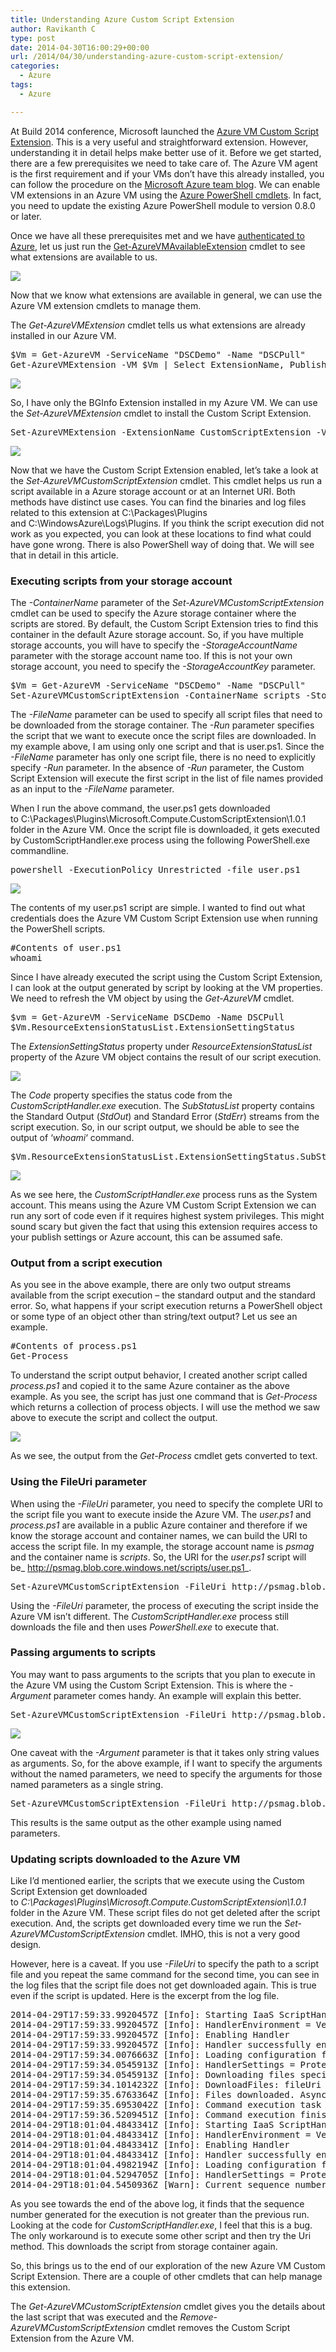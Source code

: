 ```yaml
---
title: Understanding Azure Custom Script Extension
author: Ravikanth C
type: post
date: 2014-04-30T16:00:29+00:00
url: /2014/04/30/understanding-azure-custom-script-extension/
categories:
  - Azure
tags:
  - Azure

---
```

At Build 2014 conference, Microsoft launched the [Azure VM Custom Script Extension][1]. This is a very useful and straightforward extension. However, understanding it in detail helps make better use of it. Before we get started, there are a few prerequisites we need to take care of. The Azure VM agent is the first requirement and if your VMs don&#8217;t have this already installed, you can follow the procedure on the [Microsoft Azure team blog][2]. We can enable VM extensions in an Azure VM using the [Azure PowerShell cmdlets][3]. In fact, you need to update the existing Azure PowerShell module to version 0.8.0 or later.

Once we have all these prerequisites met and we have [authenticated to Azure][4], let us just run the [Get-AzureVMAvailableExtension][5] cmdlet to see what extensions are available to us.

![](/images/21.png)

Now that we know what extensions are available in general, we can use the Azure VM extension cmdlets to manage them.

The _Get-AzureVMExtension_ cmdlet tells us what extensions are already installed in our Azure VM.

<pre class="brush: powershell; title: ; notranslate" title="">$Vm = Get-AzureVM -ServiceName "DSCDemo" -Name "DSCPull"
Get-AzureVMExtension -VM $Vm | Select ExtensionName, Publisher, Version
</pre>

![](/images/31.png)

So, I have only the BGInfo Extension installed in my Azure VM. We can use the _Set-AzureVMExtension_ cmdlet to install the Custom Script Extension.

<pre class="brush: powershell; title: ; notranslate" title="">Set-AzureVMExtension -ExtensionName CustomScriptExtension -VM $vm -Publisher Microsoft.Compute | Update-AzureVM -Verbose
</pre>
![](/images/41-1024x356.png)

Now that we have the Custom Script Extension enabled, let&#8217;s take a look at the _Set-AzureVMCustomScriptExtension_ cmdlet. This cmdlet helps us run a script available in a Azure storage account or at an Internet URI. Both methods have distinct use cases. You can find the binaries and log files related to this extension at C:\Packages\Plugins and C:\WindowsAzure\Logs\Plugins. If you think the script execution did not work as you expected, you can look at these locations to find what could have gone wrong. There is also PowerShell way of doing that. We will see that in detail in this article.

### Executing scripts from your storage account

The _-ContainerName_ parameter of the _Set-AzureVMCustomScriptExtension_ cmdlet can be used to specify the Azure storage container where the scripts are stored. By default, the Custom Script Extension tries to find this container in the default Azure storage account. So, if you have multiple storage accounts, you will have to specify the _-StorageAccountName_ parameter with the storage account name too. If this is not your own storage account, you need to specify the _-StorageAccountKey_ parameter.

<pre class="brush: powershell; title: ; notranslate" title="">$Vm = Get-AzureVM -ServiceName "DSCDemo" -Name "DSCPull"
Set-AzureVMCustomScriptExtension -ContainerName scripts -StorageAccountName psmag -FileName user.ps1 -Run user.ps1 -VM $vm | Update-AzureVM -Verbose
</pre>

The _-FileName_ parameter can be used to specify all script files that need to be downloaded from the storage container. The _-Run_ parameter specifies the script that we want to execute once the script files are downloaded. In my example above, I am using only one script and that is user.ps1. Since the _-FileName_ parameter has only one script file, there is no need to explicitly specify _-Run_ parameter. In the absence of _-Run_ parameter, the Custom Script Extension will execute the first script in the list of file names provided as an input to the _-FileName_ parameter.

When I run the above command, the user.ps1 gets downloaded to C:\Packages\Plugins\Microsoft.Compute.CustomScriptExtension\1.0.1 folder in the Azure VM. Once the script file is downloaded, it gets executed by CustomScriptHandler.exe process using the following PowerShell.exe commandline.

<pre class="brush: powershell; title: ; notranslate" title="">powershell -ExecutionPolicy Unrestricted -file user.ps1
</pre>
![](/images/51-1024x147.png)

The contents of my user.ps1 script are simple. I wanted to find out what credentials does the Azure VM Custom Script Extension use when running the PowerShell scripts.

<pre class="brush: powershell; title: ; notranslate" title="">#Contents of user.ps1
whoami
</pre>

Since I have already executed the script using the Custom Script Extension, I can look at the output generated by script by looking at the VM properties. We need to refresh the VM object by using the _Get-AzureVM_ cmdlet.

<pre class="brush: powershell; title: ; notranslate" title="">$vm = Get-AzureVM -ServiceName DSCDemo -Name DSCPull
$Vm.ResourceExtensionStatusList.ExtensionSettingStatus
</pre>

The _ExtensionSettingStatus_ property under _ResourceExtensionStatusList_ property of the Azure VM object contains the result of our script execution.

![](/images/61-1024x208.png)

The _Code_ property specifies the status code from the _CustomScriptHandler.exe_ execution. The _SubStatusList_ property contains the Standard Output (_StdOut_) and Standard Error (_StdErr_) streams from the script execution. So, in our script output, we should be able to see the output of &#8216;_whoami_&#8216; command.

<pre class="brush: powershell; title: ; notranslate" title="">$Vm.ResourceExtensionStatusList.ExtensionSettingStatus.SubStatusList | Select Name, @{"Label"="Message";Expression = {$_.FormattedMessage.Message }}
</pre>

![](/images/71-1024x86.png)

As we see here, the _CustomScriptHandler.exe_ process runs as the System account. This means using the Azure VM Custom Script Extension we can run any sort of code even if it requires highest system privileges. This might sound scary but given the fact that using this extension requires access to your publish settings or Azure account, this can be assumed safe.

### Output from a script execution

As you see in the above example, there are only two output streams available from the script execution &#8211; the standard output and the standard error. So, what happens if your script execution returns a PowerShell object or some type of an object other than string/text output? Let us see an example.

<pre class="brush: powershell; title: ; notranslate" title="">#Contents of process.ps1
Get-Process
</pre>

To understand the script output behavior, I created another script called _process.ps1_ and copied it to the same Azure container as the above example. As you see, the script has just one command that is _Get-Process_ which returns a collection of process objects. I will use the method we saw above to execute the script and collect the output.

![](/images/81-1024x298.png)

As we see, the output from the _Get-Process_ cmdlet gets converted to text.

### Using the FileUri parameter

When using the _-FileUri_ parameter, you need to specify the complete URI to the script file you want to execute inside the Azure VM. The _user.ps1_ and _process.ps1_ are available in a public Azure container and therefore if we know the storage account and container names, we can build the URI to access the script file. In my example, the storage account name is _psmag_ and the container name is _scripts_. So, the URI for the _user.ps1_ script will be_ http://psmag.blob.core.windows.net/scripts/user.ps1_.

<pre class="brush: powershell; title: ; notranslate" title="">Set-AzureVMCustomScriptExtension -FileUri http://psmag.blob.core.windows.net/scripts/user.ps1 -VM $vm -Verbose | Update-AzureVM -Verbose
</pre>

Using the _-FileUri_ parameter, the process of executing the script inside the Azure VM isn&#8217;t different. The _CustomScriptHandler.exe_ process still downloads the file and then uses _PowerShell.exe_ to execute that.

### Passing arguments to scripts

You may want to pass arguments to the scripts that you plan to execute in the Azure VM using the Custom Script Extension. This is where the _-Argument_ parameter comes handy. An example will explain this better.

<pre class="brush: powershell; title: ; notranslate" title="">Set-AzureVMCustomScriptExtension -FileUri http://psmag.blob.core.windows.net/scripts/hello.ps1 -Run hello.ps1 -Argument "-fname Windows -lname PowerShell" -VM $Vm | Update-AzureVM -Verbose
</pre>

![](/images/92-1024x122.png)

One caveat with the _-Argument_ parameter is that it takes only string values as arguments. So, for the above example, if I want to specify the arguments without the named parameters, we need to specify the arguments for those named parameters as a single string.

<pre class="brush: powershell; title: ; notranslate" title="">Set-AzureVMCustomScriptExtension -FileUri http://psmag.blob.core.windows.net/scripts/hello.ps1 -Run hello.ps1 -Argument "Windows PowerShell" -VM $Vm | Update-AzureVM -Verbose
</pre>

This results is the same output as the other example using named parameters.

### Updating scripts downloaded to the Azure VM

Like I&#8217;d mentioned earlier, the scripts that we execute using the Custom Script Extension get downloaded to _C:\Packages\Plugins\Microsoft.Compute.CustomScriptExtension\1.0.1_ folder in the Azure VM. These script files do not get deleted after the script execution. And, the scripts get downloaded every time we run the _Set-AzureVMCustomScriptExtension_ cmdlet. IMHO, this is not a very good design.

However, here is a caveat. If you use _-FileUri_ to specify the path to a script file and you repeat the same command for the second time, you can see in the log files that the script file does not get downloaded again. This is true even if the script is updated. Here is the excerpt from the log file.

<pre class="brush: plain; title: ; notranslate" title="">2014-04-29T17:59:33.9920457Z [Info]: Starting IaaS ScriptHandler Extension v1
2014-04-29T17:59:33.9920457Z [Info]: HandlerEnvironment = Version: 1, HandlerEnvironment: [LogFolder: "C:\WindowsAzure\Logs\Plugins\Microsoft.Compute.CustomScriptExtension\1.0.1", ConfigFolder: "C:\Packages\Plugins\Microsoft.Compute.CustomScriptExtension\1.0.1\RuntimeSettings", StatusFolder: "C:\Packages\Plugins\Microsoft.Compute.CustomScriptExtension\1.0.1\Status", HeartbeatFile: "C:\Packages\Plugins\Microsoft.Compute.CustomScriptExtension\1.0.1\Status\HeartBeat.Json"]
2014-04-29T17:59:33.9920457Z [Info]: Enabling Handler
2014-04-29T17:59:33.9920457Z [Info]: Handler successfully enabled
2014-04-29T17:59:34.0076663Z [Info]: Loading configuration for sequence number 24
2014-04-29T17:59:34.0545913Z [Info]: HandlerSettings = ProtectedSettingsCertThumbprint: , ProtectedSettings: {}, PublicSettings: {FileUris: [https://psmag.blob.core.windows.net/scripts/process.ps1], CommandToExecute: powershell -ExecutionPolicy Unrestricted -file process.ps1 }
2014-04-29T17:59:34.0545913Z [Info]: Downloading files specified in configuration...
2014-04-29T17:59:34.1014232Z [Info]: DownloadFiles: fileUri = "https://psmag.blob.core.windows.net/scripts/process.ps1", baseUri = "https://psmag.blob.core.windows.net/"
2014-04-29T17:59:35.6763364Z [Info]: Files downloaded. Asynchronously executing command: 'powershell -ExecutionPolicy Unrestricted -file process.ps1 '
2014-04-29T17:59:35.6953042Z [Info]: Command execution task started. Awaiting completion...
2014-04-29T17:59:36.5209451Z [Info]: Command execution finished. Command exited with code: 0
2014-04-29T18:01:04.4843341Z [Info]: Starting IaaS ScriptHandler Extension v1
2014-04-29T18:01:04.4843341Z [Info]: HandlerEnvironment = Version: 1, HandlerEnvironment: [LogFolder: "C:\WindowsAzure\Logs\Plugins\Microsoft.Compute.CustomScriptExtension\1.0.1", ConfigFolder: "C:\Packages\Plugins\Microsoft.Compute.CustomScriptExtension\1.0.1\RuntimeSettings", StatusFolder: "C:\Packages\Plugins\Microsoft.Compute.CustomScriptExtension\1.0.1\Status", HeartbeatFile: "C:\Packages\Plugins\Microsoft.Compute.CustomScriptExtension\1.0.1\Status\HeartBeat.Json"]
2014-04-29T18:01:04.4843341Z [Info]: Enabling Handler
2014-04-29T18:01:04.4843341Z [Info]: Handler successfully enabled
2014-04-29T18:01:04.4982194Z [Info]: Loading configuration for sequence number 24
2014-04-29T18:01:04.5294705Z [Info]: HandlerSettings = ProtectedSettingsCertThumbprint: , ProtectedSettings: {}, PublicSettings: {FileUris: [https://psmag.blob.core.windows.net/scripts/process.ps1], CommandToExecute: powershell -ExecutionPolicy Unrestricted -file process.ps1 }
2014-04-29T18:01:04.5450936Z [Warn]: Current sequence number, 24, is not greater than the sequence number of the most recently executed configuration. Exiting...
</pre>

As you see towards the end of the above log, it finds that the sequence number generated for the execution is not greater than the previous run. Looking at the code for _CustomScriptHandler.exe_, I feel that this is a bug. The only workaround is to execute some other script and then try the Uri method. This downloads the script from storage container again.

So, this brings us to the end of our exploration of the new Azure VM Custom Script Extension. There are a couple of other cmdlets that can help manage this extension.

The _Get-AzureVMCustomScriptExtension_ cmdlet gives you the details about the last script that was executed and the _Remove-AzureVMCustomScriptExtension_ cmdlet removes the Custom Script Extension from the Azure VM.

[1]: http://blogs.msdn.com/b/windowsazure/archive/2014/04/24/automating-vm-customization-tasks-using-custom-script-extension.aspx
[2]: http://blogs.msdn.com/b/windowsazure/archive/2014/04/15/vm-agent-and-extensions-part-2.aspx
[3]: http://azure.microsoft.com/en-us/downloads/
[4]: http://azure.microsoft.com/en-us/documentation/articles/install-configure-powershell/
[5]: http://msdn.microsoft.com/en-us/library/azure/dn606311.aspx#bk_find